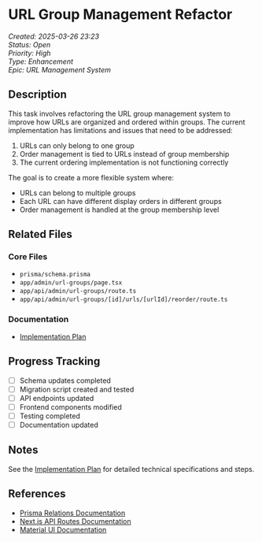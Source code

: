 # URL Group Management Refactor

*Created: 2025-03-26 23:23*  
*Status: Open*  
*Priority: High*  
*Type: Enhancement*  
*Epic: URL Management System*

## Description

This task involves refactoring the URL group management system to improve how URLs are organized and ordered within groups. The current implementation has limitations and issues that need to be addressed:

1. URLs can only belong to one group
2. Order management is tied to URLs instead of group membership
3. The current ordering implementation is not functioning correctly

The goal is to create a more flexible system where:
- URLs can belong to multiple groups
- Each URL can have different display orders in different groups
- Order management is handled at the group membership level

## Related Files

### Core Files
- `prisma/schema.prisma`
- `app/admin/url-groups/page.tsx`
- `app/api/admin/url-groups/route.ts`
- `app/api/admin/url-groups/[id]/urls/[urlId]/reorder/route.ts`

### Documentation
- [Implementation Plan](./.plan)

## Progress Tracking

- [ ] Schema updates completed
- [ ] Migration script created and tested
- [ ] API endpoints updated
- [ ] Frontend components modified
- [ ] Testing completed
- [ ] Documentation updated

## Notes

See the [Implementation Plan](./.plan) for detailed technical specifications and steps.

## References

- [Prisma Relations Documentation](https://www.prisma.io/docs/concepts/components/prisma-schema/relations)
- [Next.js API Routes Documentation](https://nextjs.org/docs/api-routes/introduction)
- [Material UI Documentation](https://mui.com/material-ui/getting-started/) 
